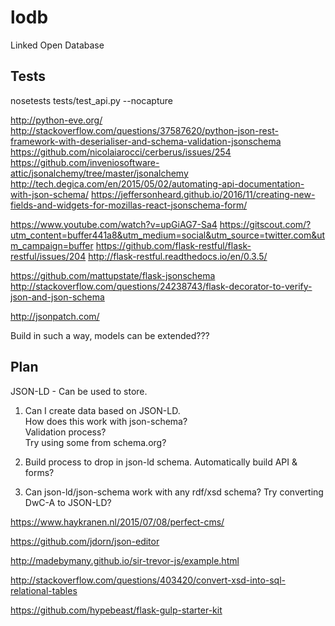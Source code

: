 # lodb
Linked Open Database


## Tests

nosetests tests/test_api.py --nocapture


http://python-eve.org/
http://stackoverflow.com/questions/37587620/python-json-rest-framework-with-deserialiser-and-schema-validation-jsonschema
https://github.com/nicolaiarocci/cerberus/issues/254
https://github.com/inveniosoftware-attic/jsonalchemy/tree/master/jsonalchemy
http://tech.degica.com/en/2015/05/02/automating-api-documentation-with-json-schema/
https://jeffersonheard.github.io/2016/11/creating-new-fields-and-widgets-for-mozillas-react-jsonschema-form/

https://www.youtube.com/watch?v=upGiAG7-Sa4
https://gitscout.com/?utm_content=buffer441a8&utm_medium=social&utm_source=twitter.com&utm_campaign=buffer
https://github.com/flask-restful/flask-restful/issues/204
http://flask-restful.readthedocs.io/en/0.3.5/


https://github.com/mattupstate/flask-jsonschema
http://stackoverflow.com/questions/24238743/flask-decorator-to-verify-json-and-json-schema

http://jsonpatch.com/

Build in such a way, models can be extended???


## Plan

JSON-LD - Can be used to store.

1. Can I create data based on JSON-LD.  
	How does this work with json-schema?  
	Validation process?  	
	Try using some from schema.org?

2. Build process to drop in json-ld schema.  Automatically build API & forms?

3. Can json-ld/json-schema work with any rdf/xsd schema? Try converting DwC-A to JSON-LD?


https://www.haykranen.nl/2015/07/08/perfect-cms/

https://github.com/jdorn/json-editor

http://madebymany.github.io/sir-trevor-js/example.html

http://stackoverflow.com/questions/403420/convert-xsd-into-sql-relational-tables

https://github.com/hypebeast/flask-gulp-starter-kit


